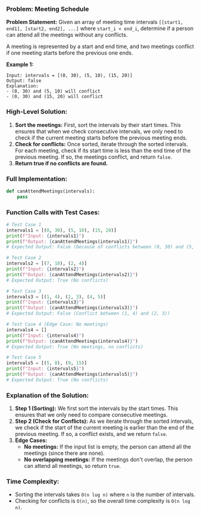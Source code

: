 ### Problem: Meeting Schedule

**Problem Statement:**
Given an array of meeting time intervals `[[start1, end1], [start2, end2], ...]` where `start_i < end_i`, determine if a person can attend all the meetings without any conflicts.

A meeting is represented by a start and end time, and two meetings conflict if one meeting starts before the previous one ends.

**Example 1:**
```
Input: intervals = [(0, 30), (5, 10), (15, 20)]
Output: false
Explanation:
- (0, 30) and (5, 10) will conflict
- (0, 30) and (15, 20) will conflict
```

### High-Level Solution:
1. **Sort the meetings:** First, sort the intervals by their start times. This ensures that when we check consecutive intervals, we only need to check if the current meeting starts before the previous meeting ends.
2. **Check for conflicts:** Once sorted, iterate through the sorted intervals. For each meeting, check if its start time is less than the end time of the previous meeting. If so, the meetings conflict, and return `false`.
3. **Return true if no conflicts are found.**

### Full Implementation:

```python
def canAttendMeetings(intervals):
    pass
```

### Function Calls with Test Cases:

```python
# Test Case 1
intervals1 = [(0, 30), (5, 10), (15, 20)]
print(f"Input: {intervals1}")
print(f"Output: {canAttendMeetings(intervals1)}")
# Expected Output: False (because of conflicts between (0, 30) and (5, 10), and (0, 30) and (15, 20))

# Test Case 2
intervals2 = [(7, 10), (2, 4)]
print(f"Input: {intervals2}")
print(f"Output: {canAttendMeetings(intervals2)}")
# Expected Output: True (No conflicts)

# Test Case 3
intervals3 = [(1, 4), (2, 3), (4, 5)]
print(f"Input: {intervals3}")
print(f"Output: {canAttendMeetings(intervals3)}")
# Expected Output: False (Conflict between (1, 4) and (2, 3))

# Test Case 4 (Edge Case: No meetings)
intervals4 = []
print(f"Input: {intervals4}")
print(f"Output: {canAttendMeetings(intervals4)}")
# Expected Output: True (No meetings, no conflicts)

# Test Case 5
intervals5 = [(5, 8), (9, 15)]
print(f"Input: {intervals5}")
print(f"Output: {canAttendMeetings(intervals5)}")
# Expected Output: True (No conflicts)
```

### Explanation of the Solution:
1. **Step 1 (Sorting):** We first sort the intervals by the start times. This ensures that we only need to compare consecutive meetings.
2. **Step 2 (Check for Conflicts):** As we iterate through the sorted intervals, we check if the start of the current meeting is earlier than the end of the previous meeting. If so, a conflict exists, and we return `false`.
3. **Edge Cases:**
   - **No meetings:** If the input list is empty, the person can attend all the meetings (since there are none).
   - **No overlapping meetings:** If the meetings don't overlap, the person can attend all meetings, so return `true`.

### Time Complexity:
- Sorting the intervals takes `O(n log n)` where `n` is the number of intervals.
- Checking for conflicts is `O(n)`, so the overall time complexity is `O(n log n)`.